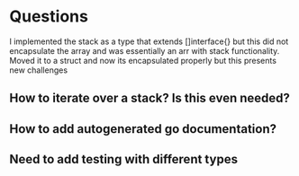 # Questions

I implemented the stack as a type that extends []interface{} but this did not encapsulate the array and was essentially an arr with stack functionality. Moved it to a struct and now its encapsulated properly but this presents new challenges

## How to iterate over a stack? Is this even needed?

## How to add autogenerated go documentation?

## Need to add testing with different types

